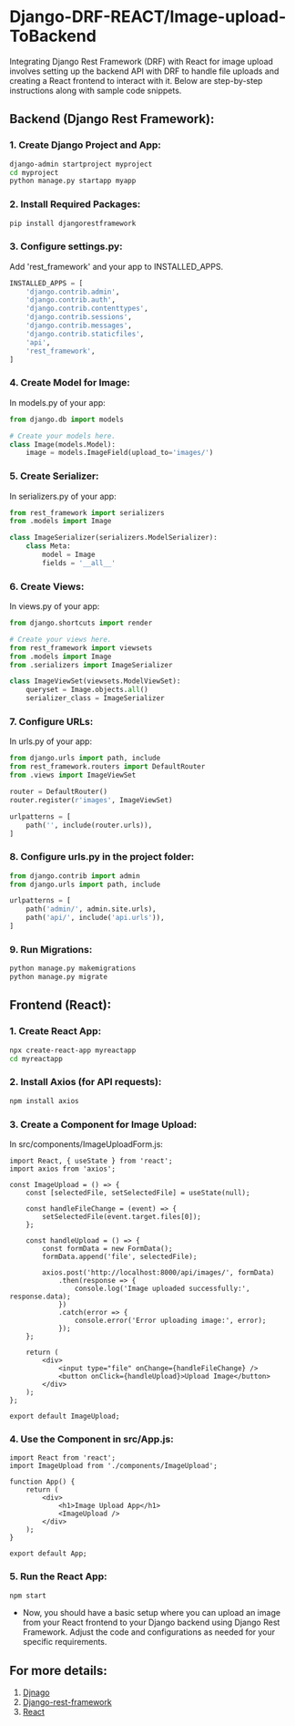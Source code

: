 # Django-DRF-REACT/Image-upload-ToBackend

Integrating Django Rest Framework (DRF) with React for image upload involves setting up the backend API with DRF to handle file uploads and creating a React frontend to interact with it. Below are step-by-step instructions along with sample code snippets.

## Backend (Django Rest Framework):
### 1. Create Django Project and App:

```bash
django-admin startproject myproject
cd myproject
python manage.py startapp myapp
```
### 2. Install Required Packages:
```bash
pip install djangorestframework
```
### 3. Configure settings.py:
Add 'rest_framework' and your app to INSTALLED_APPS.
```python
INSTALLED_APPS = [
    'django.contrib.admin',
    'django.contrib.auth',
    'django.contrib.contenttypes',
    'django.contrib.sessions',
    'django.contrib.messages',
    'django.contrib.staticfiles',
    'api',
    'rest_framework',
]
```
### 4. Create Model for Image:
In models.py of your app:
```python
from django.db import models

# Create your models here.
class Image(models.Model):
    image = models.ImageField(upload_to='images/')
```
### 5. Create Serializer:
In serializers.py of your app:
```python
from rest_framework import serializers
from .models import Image

class ImageSerializer(serializers.ModelSerializer):
    class Meta:
        model = Image
        fields = '__all__'
```
### 6. Create Views:
In views.py of your app:
```python
from django.shortcuts import render

# Create your views here.
from rest_framework import viewsets
from .models import Image
from .serializers import ImageSerializer

class ImageViewSet(viewsets.ModelViewSet):
    queryset = Image.objects.all()
    serializer_class = ImageSerializer
```

### 7. Configure URLs:
In urls.py of your app:
```python
from django.urls import path, include
from rest_framework.routers import DefaultRouter
from .views import ImageViewSet

router = DefaultRouter()
router.register(r'images', ImageViewSet)

urlpatterns = [
    path('', include(router.urls)),
]
```

### 8. Configure urls.py in the project folder:
```python
from django.contrib import admin
from django.urls import path, include

urlpatterns = [
    path('admin/', admin.site.urls),
    path('api/', include('api.urls')),
]
```

### 9. Run Migrations:
```bash
python manage.py makemigrations
python manage.py migrate
```

## Frontend (React):
### 1. Create React App:
```bash
npx create-react-app myreactapp
cd myreactapp
```

### 2. Install Axios (for API requests):
```bash
npm install axios
```

### 3. Create a Component for Image Upload:
In src/components/ImageUploadForm.js:
```React
import React, { useState } from 'react';
import axios from 'axios';

const ImageUpload = () => {
    const [selectedFile, setSelectedFile] = useState(null);

    const handleFileChange = (event) => {
        setSelectedFile(event.target.files[0]);
    };

    const handleUpload = () => {
        const formData = new FormData();
        formData.append('file', selectedFile);

        axios.post('http://localhost:8000/api/images/', formData)
            .then(response => {
                console.log('Image uploaded successfully:', response.data);
            })
            .catch(error => {
                console.error('Error uploading image:', error);
            });
    };

    return (
        <div>
            <input type="file" onChange={handleFileChange} />
            <button onClick={handleUpload}>Upload Image</button>
        </div>
    );
};

export default ImageUpload;
```
### 4. Use the Component in src/App.js:
```React
import React from 'react';
import ImageUpload from './components/ImageUpload';

function App() {
    return (
        <div>
            <h1>Image Upload App</h1>
            <ImageUpload />
        </div>
    );
}

export default App;
```
### 5. Run the React App:
```bash
npm start
```

* Now, you should have a basic setup where you can upload an image from your React frontend to your Django backend using Django Rest Framework. Adjust the code and configurations as needed for your specific requirements.

## For more details:
1. [Djnago](https://docs.djangoproject.com/en/4.2/)
2. [Django-rest-framework](https://www.django-rest-framework.org/)
3. [React](https://react.dev/learn)
